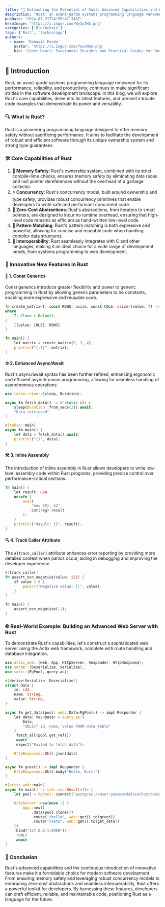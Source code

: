 ```yaml
---
title: "🚀 Unleashing the Potential of Rust: Advanced Capabilities and Cutting-Edge Features with In-Depth Code Examples"
description: "Rust, an avant-garde systems programming language renowned for its performance, reliability, and productivity, continues to make significant strides in the software development landscape."
pubDate: "2024-07-21T14:55:47.348Z"
heroImage: "https://i.imgur.com/Wy3yIHA.png"
categories: ['Blockchain']
tags: ['Rust', 'technology']
authors:
  - name: 'Debasis Panda'
    avatar: 'https://i.imgur.com/foccMQo.png'
    bio: 'Coder Heart: Passionate Insights and Practical Guides for Developers'
---
```


## 🚀 Introduction

Rust, an avant-garde systems programming language renowned for its performance, reliability, and productivity, continues to make significant strides in the software development landscape. In this blog, we will explore Rust's core capabilities, delve into its latest features, and present intricate code examples that demonstrate its power and versatility.

### 🔍 What is Rust?

Rust is a pioneering programming language designed to offer memory safety without sacrificing performance. It aims to facilitate the development of robust and efficient software through its unique ownership system and strong type guarantees.

### 🛠️ Core Capabilities of Rust

1. **🧠 Memory Safety**: Rust's ownership system, combined with its strict compile-time checks, ensures memory safety by eliminating data races and null pointer dereferences without the overhead of a garbage collector.
2. **⚡ Concurrency**: Rust's concurrency model, built around ownership and type safety, provides robust concurrency primitives that enable developers to write safe and performant concurrent code.
3. **🔄 Zero-Cost Abstractions**: Rust's abstractions, from iterators to smart pointers, are designed to incur no runtime overhead, ensuring that high-level code remains as efficient as hand-written low-level code.
4. **🧩 Pattern Matching**: Rust's pattern matching is both expressive and powerful, allowing for concise and readable code when handling complex data structures.
5. **🔗 Interoperability**: Rust seamlessly integrates with C and other languages, making it an ideal choice for a wide range of development needs, from systems programming to web development.

### 🌟 Innovative New Features in Rust

#### 🧮 1. Const Generics

Const generics introduce greater flexibility and power to generic programming in Rust by allowing generic parameters to be constants, enabling more expressive and reusable code.

```rust
fn create_matrix<T, const ROWS: usize, const COLS: usize>(value: T) -> [[T; COLS]; ROWS]
where
    T: Clone + Default,
{
    [[value; COLS]; ROWS]
}

fn main() {
    let matrix = create_matrix(0, 3, 4);
    println!("{:?}", matrix);
}
```

#### ⚙️ 2. Enhanced Async/Await

Rust's async/await syntax has been further refined, enhancing ergonomic and efficient asynchronous programming, allowing for seamless handling of asynchronous operations.

```rust
use tokio::time::{sleep, Duration};

async fn fetch_data() -> &'static str {
    sleep(Duration::from_secs(2)).await;
    "Data retrieved"
}

#[tokio::main]
async fn main() {
    let data = fetch_data().await;
    println!("{}", data);
}
```

#### 🛠️ 3. Inline Assembly

The introduction of inline assembly in Rust allows developers to write low-level assembly code within Rust programs, providing precise control over performance-critical sections.

```rust
fn main() {
    let result: u64;
    unsafe {
        asm!(
            "mov {0}, 42",
            out(reg) result
        );
    }
    println!("Result: {}", result);
}
```

#### 🔍 4. Track Caller Attribute

The `#[track_caller]` attribute enhances error reporting by providing more detailed context when panics occur, aiding in debugging and improving the developer experience.

```rust
#[track_caller]
fn assert_non_negative(value: i32) {
    if value < 0 {
        panic!("Negative value: {}", value);
    }
}

fn main() {
    assert_non_negative(-1);
}
```

### 🌐 Real-World Example: Building an Advanced Web Server with Rust

To demonstrate Rust's capabilities, let's construct a sophisticated web server using the Actix web framework, complete with route handling and database integration.

```rust
use actix_web::{web, App, HttpServer, Responder, HttpResponse};
use serde::{Deserialize, Serialize};
use sqlx::{PgPool, query_as};

#[derive(Serialize, Deserialize)]
struct Data {
    id: i32,
    name: String,
    value: String,
}

async fn get_data(pool: web::Data<PgPool>) -> impl Responder {
    let data: Vec<Data> = query_as!(
        Data,
        "SELECT id, name, value FROM data_table"
    )
    .fetch_all(pool.get_ref())
    .await
    .expect("Failed to fetch data");

    HttpResponse::Ok().json(data)
}

async fn greet() -> impl Responder {
    HttpResponse::Ok().body("Hello, Rust!")
}

#[actix_web::main]
async fn main() -> std::io::Result<()> {
    let pool = PgPool::connect("postgres://user:password@localhost/database").await.unwrap();

    HttpServer::new(move || {
        App::new()
            .data(pool.clone())
            .route("/hello", web::get().to(greet))
            .route("/data", web::get().to(get_data))
    })
    .bind("127.0.0.1:8080")?
    .run()
    .await
}
```

### 🏁 Conclusion

Rust's advanced capabilities and the continuous introduction of innovative features make it a formidable choice for modern software development. From ensuring memory safety and leveraging robust concurrency models to embracing zero-cost abstractions and seamless interoperability, Rust offers a powerful toolkit for developers. By harnessing these features, developers can craft efficient, reliable, and maintainable code, positioning Rust as a language for the future.